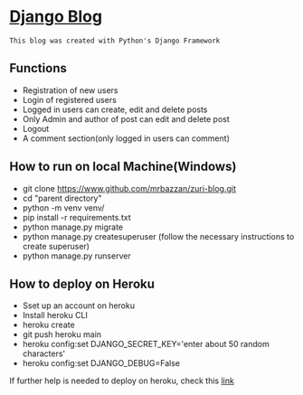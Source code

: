 
# [Django Blog](https://baz-django-blog.herokuapp.com)
    This blog was created with Python's Django Framework

## Functions
- Registration of new users
- Login of registered users
- Logged in users can create, edit and delete posts
- Only Admin and author of post can edit and delete post
- Logout 
- A comment section(only logged in users can comment)

## How to run on local Machine(Windows)
- git clone https://www.github.com/mrbazzan/zuri-blog.git
- cd "parent directory"
- python -m venv venv/
- pip install -r requirements.txt
- python manage.py migrate
- python manage.py createsuperuser
(follow the necessary instructions to create superuser)
- python manage.py runserver

## How to deploy on Heroku
- Sset up an account on heroku
- Install heroku CLI
- heroku create
- git push heroku main
- heroku config:set DJANGO_SECRET_KEY='enter about 50 random characters'
- heroku config:set DJANGO_DEBUG=False

If further help is needed to deploy on heroku, check this [link](https://developer.mozilla.org/en-US/docs/Learn/Server-side/Django/Deployment)
